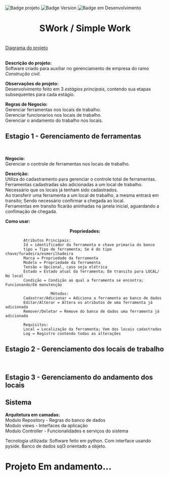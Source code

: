 ![Badge projeto](https://img.shields.io/badge/Projeto-Em%20Desenvolvimento-blue)
![Badge Version](https://img.shields.io/badge/Version-0.0.01-blue)
![Badge em Desenvolvimento](https://img.shields.io/badge/Status-Em%20Desenvolvimento-blue)

<h1 align=center> SWork / Simple Work </h1>
<br>
<a href="https://excalidraw.com/#json=kTAp5SwzSIc4253NQkJ8B,Gu1_0uzelE7VDyOhndgZRA">Diagrama do projeto</a>
<br><br>
<div>
	<p>
            <b>Descrição do projeto:</b>
            <br>Software criado para auxiliar no gerenciamento de empresa do ramo <i>Construção civil</i>.
            </p>
            <p>
            <b>Observações do projeto:</b>
            <br>Desenvolvimento feito em 3 <i>estágios principais</i>, contendo sua etapas subsequentes para cada estágio.</i>
            </p>
            <p>
            <b>Regras de Negocio:</b>
            <br>Gerenciar ferramentas nos locais de trabalho.
            <br>Gerenciar funcionarios nos locais de trabalho.
            <br>Gerenciar o andamento do trabalho nos locais.
            </p>
</div>
<div>
            <h2>Estagio 1 - Gerenciamento de ferramentas</h2>
            <br>
            <p>
            <b>Negocio:</b>
            <br>Gerenciar o controle de ferramentas nos locais de trabalho.
            </p>
            <p>
            <b>Descrição:</b>
            <br>Utiliza do cadastramento para gerenciar o controle total de ferramentas.
            <br>Ferramentas cadastradas são adicionadas a um local de trabalho.
            <br>Necessário que os locais já tenham sido cadastrados.
            <br>Ao transferir uma ferramenta a um local de trabalho, a mesma entrará em transito; Sendo necessário confirmar a chegada ao local.
            <br>Ferramentas em transito ficarão aninhadas na janela inicial, aguardando a confimação de chegada.
            </p>
            <p>
            <b>Como usar:</b>
            </p>
            <p align=center><b>Propriedades:</b></p>
            
            Atributos Principais:
            Id = identificador da ferramenta e chave primaria do banco
            tipo = Tipo de ferramenta; Se é do tipo chave/furadeira/esmerilhadeira
            Marca = Propriedade da ferramenta
            Modelo = Propriedade da ferramenta
            Tensão = Opcional, caso seja elétrica
            Estado = Estado atual da ferramenta; Em transito para LOCAL/ No local
            Condição = Condição ao qual a ferramenta se encontra; Funcionando/Em manutenção
            
                        Métodos:
            Cadastrar/Adicionar = Adiciona a ferramenta ao banco de dados
            Editar/Alterar = Altera os atributos de uma ferramenta já adicionada
            Remover/Deletar = Remove do banco de dados uma ferramenta já adicionada

            Requisitos:
            Local = Localização da ferramenta; Vem dos locais cadastrados
            Log = Registro contendo todas as alterações
</div>
<div>
<h2>Estagio 2 - Gerenciamento dos locais de trabalho</h2>
<br>
</div>
<div>
<h2>Estagio 3 - Gerenciamento do andamento dos locais</h2>
</div>
<div>
<h2>Sistema</h2>
            <p><b>Arquitetura em camadas:</b>
            <br>Modulo Repository - Regras do banco de dados
            <br>Modulo views - Interfaces da aplicação
            <br>Modulo Controller - Funcionalidades e serviços do sistema
            </p>

Tecnologia utilizada:
Software feito em python.
Com interface usando pyside.
Banco de dados sql3 orientado a objeto.
</div>

# Projeto Em andamento...
